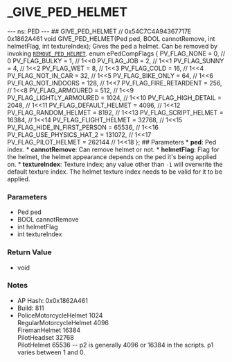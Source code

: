 # _GIVE_PED_HELMET

--- ns: PED --- ## GIVE_PED_HELMET  // 0x54C7C4A94367717E 0x1862A461 void GIVE_PED_HELMET(Ped ped, BOOL cannotRemove, int helmetFlag, int textureIndex);  Gives the ped a helmet. Can be removed by invoking [`REMOVE_PED_HELMET`](#_0xA7B2458D0AD6DED8).  enum ePedCompFlags { PV_FLAG_NONE                  = 0, // 0 PV_FLAG_BULKY                 = 1, // 1<<0 PV_FLAG_JOB                   = 2, // 1<<1 PV_FLAG_SUNNY                 = 4, // 1<<2 PV_FLAG_WET                   = 8, // 1<<3 PV_FLAG_COLD                  = 16, // 1<<4 PV_FLAG_NOT_IN_CAR            = 32, // 1<<5 PV_FLAG_BIKE_ONLY             = 64, // 1<<6 PV_FLAG_NOT_INDOORS           = 128, // 1<<7 PV_FLAG_FIRE_RETARDENT        = 256, // 1<<8 PV_FLAG_ARMOURED              = 512, // 1<<9 PV_FLAG_LIGHTLY_ARMOURED      = 1024, // 1<<10 PV_FLAG_HIGH_DETAIL           = 2048, // 1<<11 PV_FLAG_DEFAULT_HELMET        = 4096, // 1<<12 PV_FLAG_RANDOM_HELMET         = 8192, // 1<<13 PV_FLAG_SCRIPT_HELMET         = 16384, // 1<<14 PV_FLAG_FLIGHT_HELMET         = 32768, // 1<<15 PV_FLAG_HIDE_IN_FIRST_PERSON  = 65536, // 1<<16 PV_FLAG_USE_PHYSICS_HAT_2     = 131072, // 1<<17 PV_FLAG_PILOT_HELMET          = 262144 // 1<<18 };  ## Parameters * **ped**: Ped index. * **cannotRemove**: Can remove helmet or not. * **helmetFlag**: Flag for the helmet, the helmet appearance depends on the ped it's being applied on. * **textureIndex**: Texture index; any value other than `-1` will overwrite the default texture index. The helmet texture index needs to be valid for it to be applied.

### Parameters
* Ped ped
* BOOL cannotRemove
* int helmetFlag
* int textureIndex

### Return Value
* void

### Notes
* AP Hash: 0x0x1862A461
* Build: 811
* PoliceMotorcycleHelmet   1024    
RegularMotorcycleHelmet   4096    
FiremanHelmet 16384   
PilotHeadset  32768   
PilotHelmet   65536
--
p2 is generally 4096 or 16384 in the scripts. p1 varies between 1 and 0.


